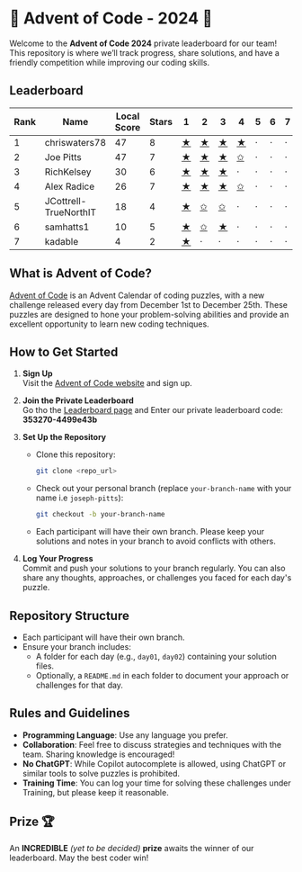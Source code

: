 # 🎄 Advent of Code - 2024 🎄

Welcome to the **Advent of Code 2024** private leaderboard for our team! This repository is where we’ll track progress, share solutions, and have a friendly competition while improving our coding skills.


## Leaderboard

|   Rank | Name                  |   Local Score |   Stars | 1                                                                                 | 2                                                                                 | 3                                                                                 | 4                                                                                 | 5   | 6   | 7   | 8   | 9   | 10   | 11   | 12   | 13   | 14   | 15   | 16   | 17   | 18   | 19   | 20   | 21   | 22   | 23   | 24   | 25   |
|--------|-----------------------|---------------|---------|-----------------------------------------------------------------------------------|-----------------------------------------------------------------------------------|-----------------------------------------------------------------------------------|-----------------------------------------------------------------------------------|-----|-----|-----|-----|-----|------|------|------|------|------|------|------|------|------|------|------|------|------|------|------|------|
|      1 | chriswaters78         |            47 |       8 | [★](https://github.com/TrueNorthIT/AdventOfCode/tree/christian-waters/2024/day01) | [★](https://github.com/TrueNorthIT/AdventOfCode/tree/christian-waters/2024/day02) | [★](https://github.com/TrueNorthIT/AdventOfCode/tree/christian-waters/2024/day03) | [★](https://github.com/TrueNorthIT/AdventOfCode/tree/christian-waters/2024/day04) | ·   | ·   | ·   | ·   | ·   | ·    | ·    | ·    | ·    | ·    | ·    | ·    | ·    | ·    | ·    | ·    | ·    | ·    | ·    | ·    | ·    |
|      2 | Joe Pitts             |            47 |       7 | [★](https://github.com/TrueNorthIT/AdventOfCode/tree/joe-pitts/2024/day01)        | [★](https://github.com/TrueNorthIT/AdventOfCode/tree/joe-pitts/2024/day02)        | [★](https://github.com/TrueNorthIT/AdventOfCode/tree/joe-pitts/2024/day03)        | [✩](https://github.com/TrueNorthIT/AdventOfCode/tree/joe-pitts/2024/day04)        | ·   | ·   | ·   | ·   | ·   | ·    | ·    | ·    | ·    | ·    | ·    | ·    | ·    | ·    | ·    | ·    | ·    | ·    | ·    | ·    | ·    |
|      3 | RichKelsey            |            30 |       6 | [★](https://github.com/TrueNorthIT/AdventOfCode/tree/rich-kelsey/2024/day01)      | [★](https://github.com/TrueNorthIT/AdventOfCode/tree/rich-kelsey/2024/day02)      | [★](https://github.com/TrueNorthIT/AdventOfCode/tree/rich-kelsey/2024/day03)      | ·                                                                                 | ·   | ·   | ·   | ·   | ·   | ·    | ·    | ·    | ·    | ·    | ·    | ·    | ·    | ·    | ·    | ·    | ·    | ·    | ·    | ·    | ·    |
|      4 | Alex Radice           |            26 |       7 | [★](https://github.com/TrueNorthIT/AdventOfCode/tree/alex-radice/2024/day01)      | [★](https://github.com/TrueNorthIT/AdventOfCode/tree/alex-radice/2024/day02)      | [★](https://github.com/TrueNorthIT/AdventOfCode/tree/alex-radice/2024/day03)      | [✩](https://github.com/TrueNorthIT/AdventOfCode/tree/alex-radice/2024/day04)      | ·   | ·   | ·   | ·   | ·   | ·    | ·    | ·    | ·    | ·    | ·    | ·    | ·    | ·    | ·    | ·    | ·    | ·    | ·    | ·    | ·    |
|      5 | JCottrell-TrueNorthIT |            18 |       4 | [★](https://github.com/TrueNorthIT/AdventOfCode/tree/josh-cottrell/2024/day01)    | [✩](https://github.com/TrueNorthIT/AdventOfCode/tree/josh-cottrell/2024/day02)    | [✩](https://github.com/TrueNorthIT/AdventOfCode/tree/josh-cottrell/2024/day03)    | ·                                                                                 | ·   | ·   | ·   | ·   | ·   | ·    | ·    | ·    | ·    | ·    | ·    | ·    | ·    | ·    | ·    | ·    | ·    | ·    | ·    | ·    | ·    |
|      6 | samhatts1             |            10 |       5 | [★](https://github.com/TrueNorthIT/AdventOfCode/tree/sam-hatts/2024/day01)        | [✩](https://github.com/TrueNorthIT/AdventOfCode/tree/sam-hatts/2024/day02)        | [★](https://github.com/TrueNorthIT/AdventOfCode/tree/sam-hatts/2024/day03)        | ·                                                                                 | ·   | ·   | ·   | ·   | ·   | ·    | ·    | ·    | ·    | ·    | ·    | ·    | ·    | ·    | ·    | ·    | ·    | ·    | ·    | ·    | ·    |
|      7 | kadable               |             4 |       2 | [★](https://github.com/TrueNorthIT/AdventOfCode/tree/kade-hennessy/2024/day01)    | ·                                                                                 | ·                                                                                 | ·                                                                                 | ·   | ·   | ·   | ·   | ·   | ·    | ·    | ·    | ·    | ·    | ·    | ·    | ·    | ·    | ·    | ·    | ·    | ·    | ·    | ·    | ·    |


## What is Advent of Code?

[Advent of Code](https://adventofcode.com/) is an Advent Calendar of coding puzzles, with a new challenge released every day from December 1st to December 25th. These puzzles are designed to hone your problem-solving abilities and provide an excellent opportunity to learn new coding techniques.

## How to Get Started

1. **Sign Up**  
   Visit the [Advent of Code website](https://adventofcode.com/) and sign up.

2. **Join the Private Leaderboard**  
   Go tho the [Leaderboard page](https://adventofcode.com/2023/leaderboard/private) and Enter our private leaderboard code: **353270-4499e43b**

3. **Set Up the Repository**  
   - Clone this repository:
     ```bash
     git clone <repo_url>
     ```
   - Check out your personal branch (replace `your-branch-name` with your name i.e `joseph-pitts`):
     ```bash
     git checkout -b your-branch-name
     ```
   - Each participant will have their own branch. Please keep your solutions and notes in your branch to avoid conflicts with others.

4. **Log Your Progress**  
   Commit and push your solutions to your branch regularly. You can also share any thoughts, approaches, or challenges you faced for each day's puzzle.

## Repository Structure

- Each participant will have their own branch.
- Ensure your branch includes:
  - A folder for each day (e.g., `day01`, `day02`) containing your solution files.
  - Optionally, a `README.md` in each folder to document your approach or challenges for that day.


## Rules and Guidelines

- **Programming Language**: Use any language you prefer.
- **Collaboration**: Feel free to discuss strategies and techniques with the team. Sharing knowledge is encouraged!
- **No ChatGPT**: While Copilot autocomplete is allowed, using ChatGPT or similar tools to solve puzzles is prohibited.
- **Training Time**: You can log your time for solving these challenges under Training, but please keep it reasonable.


## Prize 🏆

An **INCREDIBLE** _(yet to be decided)_ **prize** awaits the winner of our leaderboard. May the best coder win!

